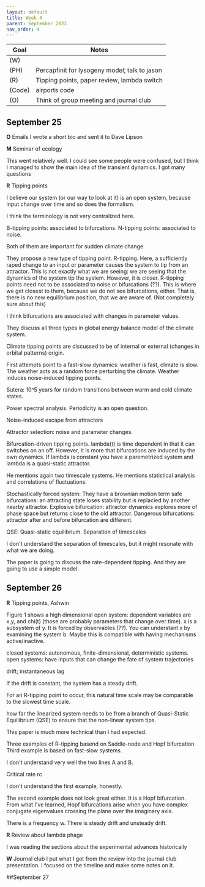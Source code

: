 ```yaml
---
layout: default
title: Week 4
parent: September 2023
nav_order: 4
---
```


| Goal | Notes |
| ----------- | ----------- |
|(W)| |
|(PH)|Percapfinit for lysogeny model; talk to jason|                                       
|(R)|Tipping points, paper review, lambda switch|                                                 
|(Code)|airports code|                                                       
|(O)|Think of group meeting and journal club| 


## September 25

**O** Emails
I wrote a short bio and sent it to Dave Lipson

**M** Seminar of ecology

This went relatively well. I could see some people were confused, but I think I managed to show the main idea of the transient dynamics.
I got many questions

**R** Tipping points

I believe our system (or our way to look at it) is an open system, because input change over time and so does the formalism.

I think the terminology is not very centralized here.

B-tipping points: associated to bifurcations.
N-tipping points: associated to noise.

Both of them are important for sudden climate change.

They propose a new type of tipping point. R-tipping.
Here, a sufficiently raped change to an input or parameter causes the system to tip from an attractor.
This is not exactly what we are seeing: we are seeing that the dynamics of the system tip the system. However, it is closer.
R-tipping points need not to be associated to noise or bifurcations (??). This is where we get closest to them, because we do not see bifurcations, either. That is, there is no new equilibrium position, that we are aware of. (Not completely sure about this)

I think bifurcations are associated with changes in parameter values.

They discuss all three types in global energy balance model of the climate system.

Climate tipping points are discussed to be of internal or external (changes in orbital patterns) origin.

First attempts point to a fast-slow dynamics: weather is fast, climate is slow.
The weather acts as a random force perturbing the climate.
Weather induces noise-induced tipping points.

Sutera: 10^5 years for random transitions between warm and cold climate states.

Power spectral analysis. Periodicity is an open question.

Noise-induced escape from attractors

Attractor selection: noise and parameter changes.

Bifurcation-driven tipping points.
lambda(t) is time dependent in that it can switches on an off. However, it is more that bifurcations are induced by the own dynamics.
If lambda is constant you have a paremetrized system and lambda is a quasi-static attractor.

He mentions again two timescale systems. He mentions statistical analysis and correlations of fluctuations.

Stochastically forced system:
 They have a brownian motion term
 safe bifurcations: an attracting state loses stability but is replacied by another nearby attractor.
 Explosive bifurcation: attractor dynamics explores more of phase space but returns close to the old attractor.
 Dangerous bifurcations: attractor after and before bifurcation are different.

QSE: Quasi-static equilibrium. Separation of timescales

I don't understand the separation of timescales, but it might resonate with what we are doing.

The paper is going to discuss the rate-dependent tipping. And they are going to use a simple model.


## September 26

**R** Tipping points, Ashwin

Figure 1 shows a high dimensional open system: dependent variables are x,y, and chi(t) (those are probably parameters that change over time). x is a subsystem of y. It is forced by observables (??). You can understant x by examining the system b. Maybe this is compatible with having mechanisms active/inactive.

closed systems: autonomous, finite-dimensional, deterministic systems.
open systems: have inputs that can change the fate of system trajectories

drift; instantaneous lag

If the drift is constant, the system has a steady drift.

For an R-tipping point to occur, this natural time scale may be comparable to the slowest time scale.

how far the linearized system needs to be from a branch of Quasi-Static Equilibrium (QSE) to ensure that the non-linear system tips.

This paper is much more technical than I had expected.

Three examples of R-tipping basend on Saddle-node and Hopf bifurcation
Third example is based on fast-slow systems.

I don't understand very well the two lines A and B.

Critical rate rc

I don't understand the first example, honestly.

The second example does not look great either. It is a Hopf bifurcation. From what I've learned, Hopf bifurcations arise when you have complex conjugate eigenvalues crossing the plane over the imaginary axis.

There is a frequency w.
There is steady drift and unsteady drift.

**R** Review about lambda phage

I was reading the sections about the experimental advances historically

**W** Journal club
I put what I got from the review into the journal club presentation. I focused on the timeline and make some notes on it.

##September 27